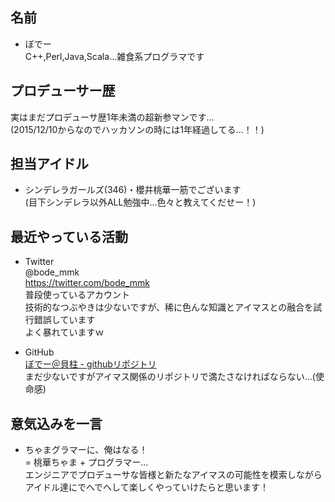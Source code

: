 ## 名前  

- ぼでー  
C++,Perl,Java,Scala...雑食系プログラマです  

## プロデューサー歴  

実はまだプロデューサ歴1年未満の超新参マンです...  
(2015/12/10からなのでハッカソンの時には1年経過してる...！！)  

## 担当アイドル

- シンデレラガールズ(346)・櫻井桃華一筋でございます  
(目下シンデレラ以外ALL勉強中...色々と教えてくだせー！)  

## 最近やっている活動

- Twitter  
@bode_mmk  
https://twitter.com/bode_mmk  
普段使っているアカウント  
技術的なつぶやきは少ないですが、稀に色んな知識とアイマスとの融合を試行錯誤しています  
よく暴れていますｗ  

- GitHub  
[ぼでー＠貝柱 - githubリポジトリ](https://github.com/kaibasira)  
まだ少ないですがアイマス関係のリポジトリで満たさなければならない...(使命感)  

## 意気込みを一言

- ちゃまグラマーに、俺はなる！  
= 桃華ちゃま + プログラマー...  
エンジニアでプロデューサな皆様と新たなアイマスの可能性を模索しながら  
アイドル達にでへでへして楽しくやっていけたらと思います！  
